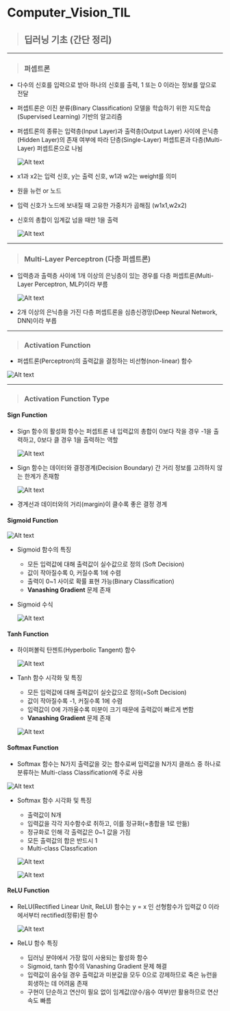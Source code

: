 # Computer_Vision_TIL

> ## 딥러닝 기초 (간단 정리)


***

>### 퍼셉트론
- 다수의 신호를 입력으로 받아 하나의 신호를 출력, 1 또는 0 이라는 정보를 앞으로 전달
- 퍼셉트론은 이진 분류(Binary Classification) 모델을 학습하기 위한 지도학습(Supervised Learning) 기반의 알고리즘
- 퍼셉트론의 종류는 입력층(Input Layer)과 출력층(Output Layer) 사이에 은닉층(Hidden Layer)의 존재 여부에 따라 단층(Single-Layer) 퍼셉트론과 다층(Multi-Layer) 퍼셉트론으로 나뉨

  ![Alt text](image.png)

- x1과 x2는 입력 신호, y는 출력 신호, w1과 w2는 weight를 의미
- 원을 뉴런 or 노드
- 입력 신호가 노드에 보내질 때 고유한 가중치가 곱해짐 (w1x1,w2x2)
- 신호의 총합이 임계값 넘을 때만 1을 출력

  ![Alt text](image-1.png)


***

>### Multi-Layer Perceptron (다층 퍼셉트론)

- 입력층과 출력층 사이에 1개 이상의 은닝층이 있는 경우를 다층 퍼셉트론(Multi-Layer Perceptron, MLP)이라 부름

  ![Alt text](image-2.png)

- 2개 이상의 은닉층을 가진 다층 퍼셉트론을 심층신경망(Deep Neural Network, DNN)이라 부릅

***

>### Activation Function

-  퍼셉트론(Perceptron)의 출력값을 결정하는 비선형(non-linear) 함수

  ![Alt text](image-3.png)

***

>### Activation Function Type

#### Sign Function
- Sign 함수의 활성화 함수는 퍼셉트론 내 입력값의 총합이 0보다 작을 경우 -1을 출력하고, 0보다 클 경우 1을 출력하는 역할

  ![Alt text](image-4.png)

- Sign 함수는 데이터와 결정경계(Decision Boundary) 간 거리 정보를 고려하지 않는 한계가 존재함


  ![Alt text](image-5.png)

- 경계선과 데이터와의 거리(margin)이 클수록 좋은 결정 경계

#### Sigmoid Function

  ![Alt text](image-6.png)

- Sigmoid 함수의 특징
  - 모든 입력값에 대해 출력값이 실수값으로 정의 (Soft Decision)
  - 값이 작아질수록 0, 커질수록 1에 수렴
  - 출력이 0~1 사이로 확률 표현 가능(Binary Classification)
  - **Vanashing Gradient** 문제 존재


- Sigmoid 수식

  ![Alt text](image-7.png)

#### Tanh Function

- 하이퍼볼릭 탄젠트(Hyperbolic Tangent) 함수

  ![Alt text](image-8.png)

- Tanh 함수 시각화 및 특징
  - 모든 입력값에 대해 출력값이 실숫값으로 정의(=Soft Decision)
  - 값이 작아질수록 -1, 커질수록 1에 수렴
  - 입력값이 0에 가까울수록 미분이 크기 때문에 출력값이 빠르게 변함
  - **Vanashing Gradient** 문제 존재

  ![Alt text](image-9.png)

#### Softmax Function

 - Softmax 함수는 N가지 출력값을 갖는 함수로써 입력값을 N가지 클래스 중 하나로 분류하는 Multi-class Classification에 주로 사용

  ![Alt text](image-10.png)

- Softmax 함수 시각화 및 특징
  - 출력값이 N개
  - 입력값을 각각 지수함수로 취하고, 이를 정규화(=총합을 1로 만듦)
  - 정규화로 인해 각 출력값은 0~1 값을 가짐
  - 모든 출력값의 합은 반드시 1
  - Multi-class Classfication

  ![Alt text](image-11.png)

  ![Alt text](image-12.png)

#### ReLU Function

- ReLU(Rectified Linear Unit, ReLU) 함수는 y = x 인 선형함수가 입력값 0 이라에서부터 rectified(정류)된 함수

  ![Alt text](image-13.png)

- ReLU 함수 특징
  - 딥러닝 분야에서 가장 많이 사용되는 활성화 함수
  - Sigmoid, tanh 함수의 Vanashing Gradient 문제 해결
  - 입력값이 음수일 경우 출력값과 미분값을 모두 0으로 강제하므로 죽은 뉴런을 회생하는 데 어려움 존재
  - 구현이 단순하고 연산이 필요 없이 임계값(양수/음수 여부)만 활용하므로 연산 속도 빠름


